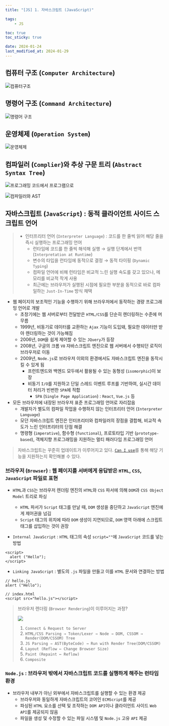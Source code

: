 ```yaml
---
title: "[JS] 1. 자바스크립트 (JavaScript)"

tags:
    - JS

toc: true
toc_sticky: true

date: 2024-01-24
last_modified_at: 2024-01-29
---
```


## 컴퓨터 구조 (```Computer Architecture```)

![컴퓨터구조](https://github.com/user-attachments/assets/de39fc12-b555-49dc-afee-3a6b751bc77a)

## 명령어 구조 (```Command Architecture```)

![명령어 구조](https://github.com/user-attachments/assets/ff8a717a-6147-49ee-b71c-b6e0b6c6f9b1)

## 운영체제 (```Operation System```)

![운영체제](https://github.com/user-attachments/assets/cc61a939-02c3-4c89-8bb6-30744a011b4e)

## 컴파일러 (```Complier```)와 추상 구문 트리 (```Abstract Syntax Tree```)

![프로그래밍 코드에서 프로그램으로](https://github.com/user-attachments/assets/1e2c8d77-5da4-4a25-92a8-572f353b8d88)

![컴파일러와 AST](https://github.com/user-attachments/assets/f3af5e9f-c834-40ca-b509-0276051dbaf4)

## 자바스크립트 (```JavaScript```) : 동적 클라이언트 사이드 스크립트 언어

> - 인터프리터 언어 (```Interpreter Language```) : 코드를 한 줄씩 읽어 해당 줄을 즉시 실행하는 프로그래밍 언어
>   - 런타임에 코드를 한 줄씩 해석해 실행 → 실행 단계에서 번역 (```Interpretation at Runtime```)
>   - 변수의 타입을 런타임에 동적으로 결정 → 동적 타이핑 (```Dynamic Typing```)
>   - 컴파일 언어에 비해 런타임은 비교적 느린 실행 속도를 갖고 있으나, 메모리를 비교적 작게 사용
>   - 최근에는 브라우저가 실행된 시점에 필요한 부분을 동적으로 바로 컴파일하는 ```Just-In-Time``` 방식 채택


- 웹 페이지의 보조적인 기능을 수행하기 위해 브라우저에서 동작하는 경량 프로그래밍 언어로 개발
  - 초창기에는 웹 서버로부터 전달받은 ```HTML/CSS```를 단순히 렌더링하는 수준에 머무름
  - 1999년, 비동기로 데이터를 교환하는 ```Ajax``` 기능이 도입돼, 필요한 데이터만 받아 렌더링하는 것이 가능해짐
  - 2006년, ```DOM```을 쉽게 제어할 수 있는 ```JQuery```가 등장
  - 2008년, 구글의 크롬 ```V8``` 자바스크립트 엔진으로 웹 서버에서 수행되던 로직이 브라우저로 이동
  - 2009년, ```Node.js```로 브라우저 이외의 환경에서도 자바스크립트 엔진을 동작시킬 수 있게 됨
    - 프런트엔드와 백엔드 모두에서 활용될 수 있는 동형성 (```isomorphic```)이 보장
    - 비동기 ```I/O```를 지원하고 단일 스레드 이벤트 루프를 기반하여, 실시간 데이터 처리가 빈번한 ```SPA```에 적합
      - ```SPA``` (```Single Page Application```) : ```React```, ```Vue.js``` 등
- 모든 브라우저에 내장된 브라우저 표준 프로그래밍 언어로 자리잡음
  - 개발자가 별도의 컴파일 작업을 수행하지 않는 인터프리터 언어 (```Interpreter Language```)
  - 모던 자바스크립트 엔진은 인터프리터와 컴파일러의 장점을 결합해, 비교적 속도가 느린 인터프리터의 단점 해결
  - 명령형 (```imperative```), 함수형 (```functional```), 프로토타입 기반 (```prototype-based```), 객체지향 프로그래밍을 지원하는 멀티 패러다임 프로그래밍 언어

> 자바스크립트는 꾸준히 업데이트가 이루어지고 있다. <code><a href="https://caniuse.com">Can I use</a></code>를 통해 해당 기능을 지원하는지 확인해볼 수 있다.

### 브라우저 (```Browser```) : 웹 페이지를 서버에게 응답받은 ```HTML```, ```CSS```, ```JavaScript``` 파일로 표현

- ```HTML```과 ```CSS```는 브라우저 렌더링 엔진의 ```HTML```와 ```CSS``` 파서에 의해 ```DOM```과 ```CSS Object Model``` 트리로 파싱
  - ```HTML``` 파서가 ```Script``` 태그를 만날 때, ```DOM``` 생성을 중단하고 ```JavaScript``` 엔진에게 제어권을 넘김
  - ```Script``` 태그의 위치에 따라 ```DOM``` 생성이 지연되므로, ```DOM``` 영역 아래에 스크립트 태그를 삽입하는 것이 권장

- ```Internal JavaScript``` : ```HTML``` 태그의 속성 ```script=""```에 ```JavaScript``` 코드를 넣는 방법

```
<script>
  alert ("Hello");
</script>
```

- ```Linking JavaScript``` : 별도의 ```.js``` 파일을 만들고 이를 ```HTML``` 문서와 연결하는 방법

```
// hello.js
alert ("Hello");
```
```
// index.html
<script src="hello.js"></script>
```

> 브라우저 렌더링 (```Browser Rendering```)이 이루어지는 과정?
>
> <img src="https://github.com/pocj8ur4in/pocj8ur4in.github.io/assets/105341168/72f91c62-550a-4c59-9aef-c6a25d601d32">
>
> 1. ```Connect & Request to Server```
> 2. ```HTML/CSS Parsing → Token/Lexer → Node → DOM, CSSOM → Render(DOM/CSSOM) Tree```
> 3. ```JS Parsing ⇒ AST(ByteCode) → Run with Render Tree(DOM/CSSOM)```
> 4. ```Layout (Reflow ← Change Browser Size)```
> 5. ```Paint (Repaint ← Reflow)```
> 6. ```Composite```


### ```Node.js``` : 브라우저 밖에서 자바스크립트 코드를 실행하게 해주는 런타임 환경

- 브라우저 내부가 아닌 외부에서 자바스크립트를 실행할 수 있는 환경 제공
  - 브라우저와 동일하게 자바스크립트의 코어인 ```ECMScript```를 제공
  - 파싱된 ```HTML``` 요소를 선택 및 조작하는 ```DOM API```이나 클라이언트 사이드 ```Web API```를 제공되지 않음
  - 파일을 생성 및 수정할 수 있는 파일 시스템 및 ```Node.js``` 고유 ```API``` 제공